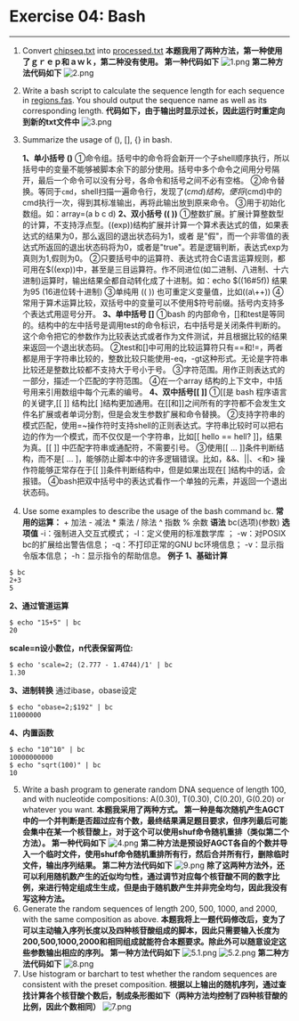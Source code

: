 # Exercise 04: Bash
___

1. Convert [chipseq.txt](data/chipseq.txt) into [processed.txt](data/processed.txt)
**本题我用了两种方法，第一种使用了ｇｒｅｐ和ａｗｋ，第二种没有使用。
第一种代码如下**
![1.png](./1.png)
**第二种方法代码如下**
![2.png](./2.png)

2. Write a bash script to calculate the sequence length for each sequence in
[regions.fas](data/regions.fas). You should output the sequence name as well
as its corresponding length.
**代码如下，由于输出时显示过长，因此运行时重定向到新的txt文件中**
![3.png](./3.png)

3. Summarize the usage of (), [], {} in bash.</li>
**1、单小括号 ()**
   ①命令组。括号中的命令将会新开一个子shell顺序执行，所以括号中的变量不能够被脚本余下的部分使用。括号中多个命令之间用分号隔开，最后一个命令可以没有分号，各命令和括号之间不必有空格。
   ②命令替换。等同于`cmd`，shell扫描一遍命令行，发现了$(cmd)结构，便将$(cmd)中的cmd执行一次，得到其标准输出，再将此输出放到原来命令。
   ③用于初始化数组。如：array=(a b c d)
**2、双小括号 (( ))**
   ①整数扩展。扩展计算整数型的计算，不支持浮点型。((exp))结构扩展并计算一个算术表达式的值，如果表达式的结果为0，那么返回的退出状态码为1，或者 是"假"，而一个非零值的表达式所返回的退出状态码将为0，或者是"true"。若是逻辑判断，表达式exp为真则为1,假则为0。
   ②只要括号中的运算符、表达式符合C语言运算规则，都可用在$((exp))中，甚至是三目运算符。作不同进位(如二进制、八进制、十六进制)运算时，输出结果全都自动转化成了十进制。如：echo $((16#5f)) 结果为95 (16进位转十进制)
   ③单纯用 (( )) 也可重定义变量值，比如((a\++))
   ④常用于算术运算比较，双括号中的变量可以不使用$符号前缀。括号内支持多个表达式用逗号分开。
**3、单中括号 []**
   ①bash 的内部命令，[]和test是等同的。结构中的左中括号是调用test的命令标识，右中括号是关闭条件判断的。这个命令把它的参数作为比较表达式或者作为文件测试，并且根据比较的结果来返回一个退出状态码。
   ②test和[]中可用的比较运算符只有==和!=，两者都是用于字符串比较的，整数比较只能使用-eq，-gt这种形式。无论是字符串比较还是整数比较都不支持大于号小于号。
   ③字符范围。用作正则表达式的一部分，描述一个匹配的字符范围。
   ④在一个array 结构的上下文中，中括号用来引用数组中每个元素的编号。
**4、双中括号[[ ]]**
   ①[[是 bash 程序语言的关键字,[[ ]] 结构比[ ]结构更加通用。在[[和]]之间所有的字符都不会发生文件名扩展或者单词分割，但是会发生参数扩展和命令替换。
   ②支持字符串的模式匹配，使用=~操作符时支持shell的正则表达式。字符串比较时可以把右边的作为一个模式，而不仅仅是一个字符串，比如[[ hello == hell? ]]，结果为真。[[ ]] 中匹配字符串或通配符，不需要引号。
   ③使用[[ ... ]]条件判断结构，而不是[ ... ]，能够防止脚本中的许多逻辑错误。比如，&&、||、<和> 操作符能够正常存在于[[ ]]条件判断结构中，但是如果出现在[ ]结构中的话，会报错。
   ④bash把双中括号中的表达式看作一个单独的元素，并返回一个退出状态码。

4. Use some examples to describe the usage of the bash command `bc`.
**常用的运算：**
\+ 加法
\- 减法
\* 乘法
/ 除法
^ 指数
% 余数
**语法**
bc(选项)(参数)
**选项值**
-i：强制进入交互式模式；
-l：定义使用的标准数学库
； -w：对POSIX bc的扩展给出警告信息；
-q：不打印正常的GNU bc环境信息；
-v：显示指令版本信息；
-h：显示指令的帮助信息。
**例子**
**1、基础计算**
```
$ bc
2+3
5
```
**2、通过管道运算**
```
$ echo "15+5" | bc
20
```
**scale=n设小数位，n代表保留两位:**
```
$ echo 'scale=2; (2.777 - 1.4744)/1' | bc
1.30
```
**3、进制转换**
通过ibase，obase设定
```
$ echo "obase=2;$192" | bc
11000000
```
**4、内置函数**
```
$ echo "10^10" | bc
10000000000
$ echo "sqrt(100)" | bc
10
```
5. Write a bash program to generate random DNA sequence of length 100, and with nucleotide compositions: A(0.30), T(0.30), C(0.20), G(0.20) or whatever you want.
**本题我采用了两种方式。
第一种是每次随机产生AGCT中的一个并判断是否超过应有个数，最终结果满足题目要求，但序列最后可能会集中在某一个核苷酸上，对于这个可以使用shuf命令随机重排（类似第二个方法）。
第一种代码如下**
![4.png](./4.png)
**第二种方法是预设好AGCT各自的个数并导入一个临时文件，使用shuf命令随机重排所有行，然后合并所有行，删除临时文件，输出序列结果。
第二种方法代码如下**
![9.png](./9.png)
**除了这两种方法外，还可以利用随机数产生的近似均匀性，通过调节对应每个核苷酸不同的数字比例，来进行特定组成生生成，但是由于随机数产生并非完全均匀，因此我没有写这种方法。**
6. Generate the random sequences of length 200, 500, 1000, and 2000, with the same composition as above.
**本题我将上一题代码修改后，变为了可以主动输入序列长度以及四种核苷酸组成的脚本，因此只需要输入长度为200,500,1000,2000和相同组成就能符合本题要求。除此外可以随意设定这些参数输出相应的序列。
第一种方法代码如下**
![5.1.png](./5.1.png)
![5.2.png](./5.2.png)
**第二种方法代码如下**
![8.png](./8.png)
7. Use histogram or barchart to test whether the random sequences are consistent with the preset composition.
**根据以上输出的随机序列，通过查找计算各个核苷酸个数后，制成条形图如下（两种方法均控制了四种核苷酸的比例，因此个数相同）**
![7.png](./7.png)
